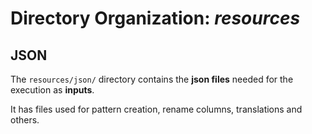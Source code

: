 # Directory Organization: *resources*

## JSON

The `resources/json/` directory contains the **json files** needed for the execution as **inputs**.

It has files used for pattern creation, rename columns, translations and others.